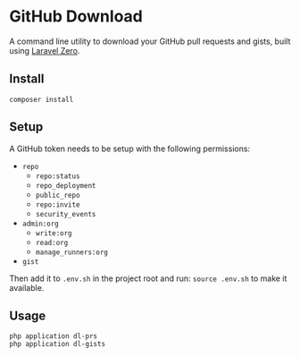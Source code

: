 # GitHub Download

A command line utility to download your GitHub pull requests and gists, built using [Laravel Zero](https://laravel-zero.com/).

## Install

```
composer install
```

## Setup

A GitHub token needs to be setup with the following permissions:

* `repo`
    * `repo:status`
    * `repo_deployment`
    * `public_repo`
    * `repo:invite`
    * `security_events`
* `admin:org`
    * `write:org`
    * `read:org`
    * `manage_runners:org`
* `gist`

Then add it to `.env.sh` in the project root and run: `source .env.sh` to make it available.

## Usage

```
php application dl-prs
php application dl-gists
```
